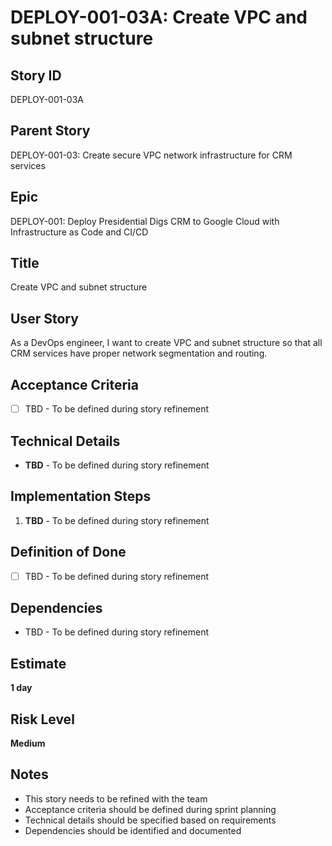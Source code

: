 # DEPLOY-001-03A: Create VPC and subnet structure

## Story ID
DEPLOY-001-03A

## Parent Story
DEPLOY-001-03: Create secure VPC network infrastructure for CRM services

## Epic
DEPLOY-001: Deploy Presidential Digs CRM to Google Cloud with Infrastructure as Code and CI/CD

## Title
Create VPC and subnet structure

## User Story
As a DevOps engineer, I want to create VPC and subnet structure so that all CRM services have proper network segmentation and routing.

## Acceptance Criteria
- [ ] TBD - To be defined during story refinement

## Technical Details
- **TBD** - To be defined during story refinement

## Implementation Steps
1. **TBD** - To be defined during story refinement

## Definition of Done
- [ ] TBD - To be defined during story refinement

## Dependencies
- TBD - To be defined during story refinement

## Estimate
**1 day**

## Risk Level
**Medium**

## Notes
- This story needs to be refined with the team
- Acceptance criteria should be defined during sprint planning
- Technical details should be specified based on requirements
- Dependencies should be identified and documented
